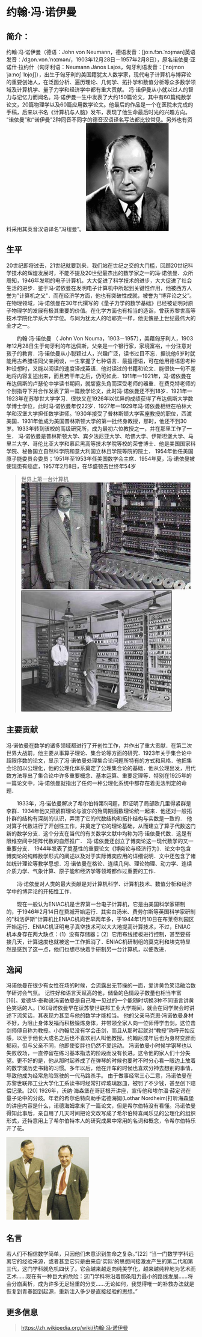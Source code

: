 # 约翰·冯·诺伊曼
## 简介：
约翰·冯·诺伊曼（德语：John von Neumann，德语发音：[joːn.fɔn.ˈnɔɪ̯man]英语发音：/dʒɒn.vɒn.ˈnɔɪmən/，1903年12月28日－1957年2月8日），原名诺依曼·亚诺什·拉约什（匈牙利语：Neumann János Lajos，匈牙利语发音：[ˈnɒjmɒn ˈjaːnoʃ ˈlɒjoʃ]），出生于匈牙利的美国籍犹太人数学家，现代电子计算机与博弈论的重要创始人，在泛函分析、遍历理论、几何学、拓扑学和数值分析等众多数学领域及计算机学、量子力学和经济学中都有重大贡献。 
冯·诺伊曼从小就以过人的智力与记忆力而闻名。冯·诺伊曼一生中发表了大约150篇论文，其中有60篇纯数学论文，20篇物理学以及60篇应用数学论文。他最后的作品是一个在医院未完成的手稿，后来以书名《计算机与人脑》发布，表现了他生命最后时光的兴趣方向。 
“诺依曼”和“诺伊曼”2种同音不同字的德音汉语译名写法都比较常见。另外也有资料采用其英音汉语译名“冯纽曼”。
![](images\8.gif)

## 生平
20世纪即将过去，21世纪就要到来．我们站在世纪之交的大门槛，回顾20世纪科学技术的辉煌发展时，不能不提及20世纪最杰出的数学家之一的冯·诺依曼．众所周知，1946年发明的电子计算机，大大促进了科学技术的进步，大大促进了社会生活的进步．鉴于冯·诺依曼在发明电子计算机中所起到关键性作用，他被西方人誉为"计算机之父"．而在经济学方面，他也有突破性成就，被誉为“博弈论之父”。在物理领域，冯·诺依曼在30年代撰写的《量子力学的数学基础》已经被证明对原子物理学的发展有极其重要的价值。在化学方面也有相当的造诣，曾获苏黎世高等技术学院化学系大学学位。与同为犹太人的哈耶克一样，他无愧是上世纪最伟大的全才之一。

　　约翰·冯·诺依曼 （ John Von Nouma，1903－1957），美藉匈牙利人，1903年12月28日生于匈牙利的布达佩斯，父亲是一个银行家，家境富裕，十分注意对孩子的教育．冯·诺依曼从小聪颖过人，兴趣广泛，读书过目不忘．据说他6岁时就能用古希腊语同父亲闲谈，一生掌握了七种语言．最擅德语，可在他用德语思考种种设想时，又能以阅读的速度译成英语．他对读过的书籍和论文．能很快一句不差地将内容复述出来，而且若干年之后，仍可如此．1911年一1921年，冯·诺依曼在布达佩斯的卢瑟伦中学读书期间，就崭露头角而深受老师的器重．在费克特老师的个别指导下并合作发表了第一篇数学论文，此时冯·诺依曼还不到18岁．1921年一1923年在苏黎世大学学习．很快又在1926年以优异的成绩获得了布达佩斯大学数学博士学位，此时冯·诺依曼年仅22岁．1927年一1929年冯·诺依曼相继在柏林大学和汉堡大学担任数学讲师。1930年接受了普林斯顿大学客座教授的职位，西渡美国．1931年他成为美国普林斯顿大学的第一批终身教授，那时，他还不到30岁。1933年转到该校的高级研究所，成为最初六位教授之一，并在那里工作了一生． 冯·诺依曼是普林斯顿大学、宾夕法尼亚大学、哈佛大学、伊斯坦堡大学、马里兰大学、哥伦比亚大学和慕尼黑高等技术学院等校的荣誉博士．他是美国国家科学院、秘鲁国立自然科学院和意大利国立林且学院等院的院土． 1954年他任美国原子能委员会委员；1951年至1953年任美国数学会主席．1954年夏，冯·诺依曼被使现患有癌症，1957年2月8日，在华盛顿去世终年54岁

>世界上第一台计算机
![](images\9.jpg)
![](images\10.jpg)

## 主要贡献
冯·诺依曼在数学的诸多领域都进行了开创性工作，并作出了重大贡献．在第二次世界大战前，他主要从事算子理论、集合论等方面的研究．1923年关于集合论中超限序数的论文，显示了冯·诺依曼处理集合论问题所特有的方式和风格．他把集会论加以公理化，他的公理化体系奠定了公理集合论的基础．他从公理出发，用代数方法导出了集合论中许多重要概念、基本运算、重要定理等．特别在1925年的一篇论文中，冯·诺依曼就指出了任何一种公理化系统中都存在着无法判定的命题．

　　1933年，冯·诺依曼解决了希尔伯特第5问题，即证明了局部欧几里得紧群是李群．1934年他又把紧群理论与波尔的殆周期函数理论统一起来．他还对一般拓扑群的结构有深刻的认识，弄清了它的代数结构和拓扑结构与实数是一致的． 他对算子代数进行了开创性工作，并奠定了它的理论基础，从而建立了算子代数这门新的数学分支．这个分支在当代的有关数学文献中均称为冯·诺依曼代数．这是有限维空间中矩阵代数的自然推广． 冯·诺依曼还创立了博奕论这一现代数学的又一重要分支． 1944年发表了奠基性的重要论文《博奕论与经济行为》．论文中包含博奕论的纯粹数学形式的阐述以及对于实际博奕应用的详细说明．文中还包含了诸如统计理论等教学思想．冯·诺依曼在格论、连续几何、理论物理、动力学、连续介质力学、气象计算、原子能和经济学等领域都作过重要的工作．

　　冯·诺依曼对人类的最大贡献是对计算机科学、计算机技术、数值分析和经济学中的博弈论的开拓性工作．

　　现在一般认为ENIAC机是世界第一台电子计算机，它是由美国科学家研制的，于1946年2月14日在费城开始运行．其实由汤米、费劳尔斯等英国科学家研制的"科洛萨斯"计算机比ENIAC机问世早两年多，于1944年1月10日在布莱奇利园区开始运行．ENIAC机证明电子真空技术可以大大地提高计算技术，不过，ENIAC机本身存在两大缺点：（1）没有存储器；（2）它用布线接板进行控制，甚至要搭接几天，计算速度也就被这一工作抵消了．ENIAC机研制组的莫克利和埃克特显然是感到了这一点，他们也想尽快着手研制另一台计算机，以便改进．

## 逸闻
冯诺依曼在很少有女性在场的时候，会流露出无节操的一面，爱讲黄色笑话融洽数学研讨会气氛。     记性好和语言天赋高的他，储备的色情段子数量也相当丰富[16]。爱德华·泰勒说冯诺依曼是自己唯一见过的一个能随时切换3种不同语言讲黄色笑话的人。[16]冯诺依曼早在读苏黎世联邦工业大学期间，就会在同学聚会时讲述下流笑话，其表现力甚至与他的数学才能相当。
他的父亲马克思·冯诺依曼身材不好，为阻止身体发福而积极锻炼身体，并带领全家人向一位师傅学击剑。这位击剑师傅自称为教授。小约翰尼没有学会击剑，而且从那时起就对“教授”称呼开始反感，以至于他长大成名之后也不喜欢别人叫他教授。约翰尼成年后也为身材变胖而郁闷，但与父亲不同，他即使变胖也仍然不爱运动。
冯诺依曼小时候学钢琴也以失败收场，一直停留在练习基本指法的阶段而没有长进。这令他的家人们十分失望。更不好的是，他从那时起养成了在弹琴的时候也要时不时分心看一眼边上放着的数学或历史书籍的习惯。多年以后，他在开车的时候也喜欢分神去想别的事情，导致他成为经常危险驾驶的一代马路杀手。
由于做事经常三心二意，冯诺依曼在苏黎世联邦工业大学化工系读书时经常打碎玻璃器皿，被罚了不少钱，甚至创下赔偿记录。[20]
1926年，沃纳·海森堡在哥廷根开讲座，宣传他和埃尔温·薛定谔在量子论中的分歧。年老的希尔伯特向助手诺德海姆(Lothar Nordheim)打听海森堡的讲座内容是什么，诺德海姆拿来了一篇论文，但是希尔伯特没有看懂。冯诺依曼得知此事后，亲自用了几天时间把论文改写成了希尔伯特喜闻乐见的公理化的组织形式，还特意用上了希尔伯特本人的研究成果中常用的名词和概念，令希尔伯特乐开了花。

![](images\11.jpg)

## 名言
若人们不相信数学简单，只因他们未意识到生命之复杂。”[22]
“当一门数学学科远离它的经验来源，或者甚至它只是由来自‘实际’的思想间接激发产生的第二代和第三代，这门学科就危机四伏了。它会越来越走向纯美学化，越来越纯粹地为艺术而艺术......现在有一种巨大的危险：这门学科将沿着那条阻力最小的路线发展......将会分崩离析，成为许多无足轻重的分支......无论如何，我觉得唯一的补救办法就是恢复到青春回到起源，重新注入多少是直接经验的思想。”

## 更多信息
>https://zh.wikipedia.org/wiki/约翰·冯·诺伊曼
